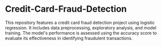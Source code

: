 # Credit-Card-Fraud-Detection
This repository features a credit card fraud detection project using logistic regression. It includes data preprocessing, exploratory analysis, and model training. The model's performance is assessed using the accuracy score to evaluate its effectiveness in identifying fraudulent transactions.

